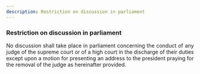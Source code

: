 ```yaml
---
description: Restriction on discussion in parliament
---
```


### Restriction on discussion in parliament
<div style="text-align: justify">

No discussion shall take place in parliament concerning the conduct of any judge of the supreme court or of a high court in the discharge of their duties except upon a motion for presenting an address to the president praying for the removal of the judge as hereinafter provided.

</div>
